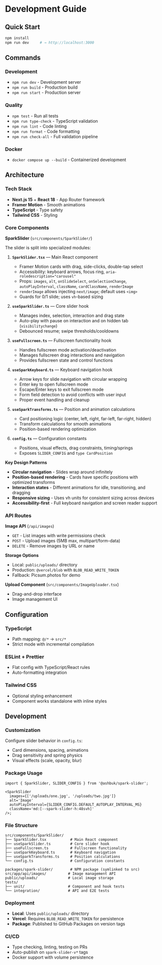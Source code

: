 # Development Guide

## Quick Start

```bash
npm install
npm run dev     # → http://localhost:3000
```

## Commands

### Development

- `npm run dev` - Development server
- `npm run build` - Production build
- `npm run start` - Production server

### Quality

- `npm test` - Run all tests
- `npm run type-check` - TypeScript validation
- `npm run lint` - Code linting
- `npm run format` - Code formatting
- `npm run check-all` - Full validation pipeline

### Docker

- `docker compose up --build` - Containerized development

## Architecture

### Tech Stack

- **Next.js 15** + **React 18** - App Router framework
- **Framer Motion** - Smooth animations
- **TypeScript** - Type safety
- **Tailwind CSS** - Styling

### Core Components

**SparkSlider** (`src/components/SparkSlider/`)

The slider is split into specialized modules:

1. **`SparkSlider.tsx`** — Main React component
   - Framer Motion cards with drag, side-clicks, double-tap select
   - Accessibility: keyboard arrows, focus ring, `aria-roledescription="carousel"`
   - Props: `images`, `alt`, `onSlideSelect`, `onSelectionChange`, `autoPlayInterval`, `className`, `cardClassName`, `renderImage`
   - `renderImage` allows injecting `next/image`; default uses `<img>`
   - Guards for 0/1 slide; uses `vh`-based sizing

2. **`useSparkSlider.ts`** — Core slider hook
   - Manages index, selection, interaction and drag state
   - Auto-play with pause on interaction and on hidden tab (`visibilitychange`)
   - Debounced resume; swipe thresholds/cooldowns

3. **`useFullscreen.ts`** — Fullscreen functionality hook
   - Handles fullscreen mode activation/deactivation
   - Manages fullscreen drag interactions and navigation
   - Provides fullscreen state and control functions

4. **`useSparkKeyboard.ts`** — Keyboard navigation hook
   - Arrow keys for slide navigation with circular wrapping
   - Enter key to open fullscreen mode
   - Escape/Enter keys to exit fullscreen mode
   - Form field detection to avoid conflicts with user input
   - Proper event handling and cleanup

5. **`useSparkTransforms.ts`** — Position and animation calculations
   - Card positioning logic (center, left, right, far-left, far-right, hidden)
   - Transform calculations for smooth animations
   - Position-based rendering optimization

6. **`config.ts`** — Configuration constants
   - Positions, visual effects, drag constraints, timing/springs
   - Exposes `SLIDER_CONFIG` and `type CardPosition`

**Key Design Patterns**

- **Circular navigation** - Slides wrap around infinitely
- **Position-based rendering** - Cards have specific positions with optimized transforms
- **Interaction states** - Different animations for idle, transitioning, and dragging
- **Responsive sizing** - Uses vh units for consistent sizing across devices
- **Accessibility-first** - Full keyboard navigation and screen reader support

### API Routes

**Image API** (`/api/images`)

- `GET` - List images with write permissions check
- `POST` - Upload images (5MB max, multipart/form-data)
- `DELETE` - Remove images by URL or name

**Storage Options**

- Local: `public/uploads/` directory
- Production: `@vercel/blob` with `BLOB_READ_WRITE_TOKEN`
- Fallback: Picsum.photos for demo

**Upload Component** (`src/components/ImageUploader.tsx`)

- Drag-and-drop interface
- Image management UI

## Configuration

### TypeScript

- Path mapping: `@/*` → `src/*`
- Strict mode with incremental compilation

### ESLint + Prettier

- Flat config with TypeScript/React rules
- Auto-formatting integration

### Tailwind CSS

- Optional styling enhancement
- Component works standalone with inline styles

## Development

### Customization

Configure slider behavior in `config.ts`:

- Card dimensions, spacing, animations
- Drag sensitivity and spring physics
- Visual effects (scale, opacity, blur)

### Package Usage

```tsx
import { SparkSlider, SLIDER_CONFIG } from '@ashbuk/spark-slider';

<SparkSlider
  images={['/uploads/one.jpg', '/uploads/two.jpg']}
  alt='Image'
  autoPlayInterval={SLIDER_CONFIG.DEFAULT_AUTOPLAY_INTERVAL_MS}
  className='md:[--spark-slider-h:48svh]'
/>;
```

### File Structure

```
src/components/SparkSlider/
├── SparkSlider.tsx           # Main React component
├── useSparkSlider.ts         # Core slider hook
├── useFullscreen.ts          # Fullscreen functionality
├── useSparkKeyboard.ts       # Keyboard navigation
├── useSparkTransforms.ts     # Position calculations
└── config.ts                 # Configuration constants

packages/spark-slider/        # NPM package (symlinked to src)
src/app/api/images/          # Image management API
public/uploads/              # Local image storage
tests/
├── unit/                    # Component and hook tests
└── integration/             # API and E2E tests
```

### Deployment

- **Local**: Uses `public/uploads/` directory
- **Vercel**: Requires `BLOB_READ_WRITE_TOKEN` for persistence
- **Package**: Published to GitHub Packages on version tags

### CI/CD

- Type checking, linting, testing on PRs
- Auto-publish on `spark-slider-v*` tags
- Docker support with volume persistence
